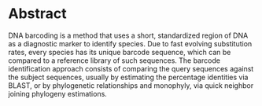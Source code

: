 <h1>Abstract</h1>
<p>DNA barcoding is a method that uses a short, standardized region of DNA as a diagnostic marker to identify species. Due to fast evolving substitution rates, every species has its unique barcode sequence, which can be compared to a reference library of such sequences. The barcode identification approach consists of comparing the query sequences against the subject sequences, usually by estimating the percentage identities via BLAST, or by phylogenetic relationships and monophyly, via quick neighbor joining phylogeny estimations.</p>
